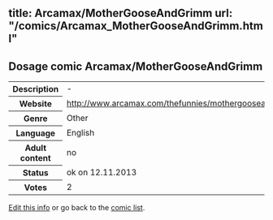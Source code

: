 title: Arcamax/MotherGooseAndGrimm
url: "/comics/Arcamax_MotherGooseAndGrimm.html"
---
Dosage comic Arcamax/MotherGooseAndGrimm
-----------------------------------------

<p id="msg"></p>
<script type="text/javascript">
if (window.location.search === '?edit_info_mail=sent_ok') {
  var elem = document.getElementById("msg");
  elem.innerHTML = 'Edited information sucessfully sent for review, which is usually done daily. Thanks!';
  elem.className = 'ok';
}
</script>
<table class="comicinfo">
<tr>
<th>Description</th><td>-</td>
</tr>
<tr>
<th>Website</th><td><a href="http://www.arcamax.com/thefunnies/mothergooseandgrimm/">http://www.arcamax.com/thefunnies/mothergooseandgrimm/</a></td>
</tr>
<tr>
<th>Genre</th><td>Other</td>
</tr>
<tr>
<th>Language</th><td>English</td>
</tr>
<tr>
<th>Adult content</th><td>no</td>
</tr>
<tr>
<th>Status</th><td>ok on 12.11.2013</td>
</tr>
<tr>
<th>Votes</th><td>2</td>
</tr>
</table>

[Edit this info](Arcamax_MotherGooseAndGrimm_edit.html) or go back to the [comic list](../comic-index.html).
